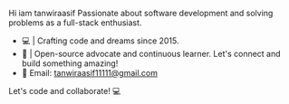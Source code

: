 Hi iam tanwiraasif 
Passionate about software development and solving problems as a full-stack enthusiast.
- 💻 | Crafting code and dreams since 2015.
- 🚀 | Open-source advocate and continuous learner.
Let's connect and build something amazing!
- 📧 Email: tanwiraasif11111@gmail.com
  
Let's code and collaborate! 💻
